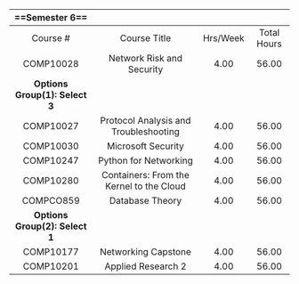 |        ==**Semester 6**==        |                                          |          |             |
| :------------------------------: | :--------------------------------------: | :------: | :---------: |
|             Course #             |               Course Title               | Hrs/Week | Total Hours |
|            COMP10028             |        Network Risk and Security         |   4.00   |    56.00    |
|  **Options Group(1): Select 3**  |                                          |          |             |
|            COMP10027             |  Protocol Analysis and Troubleshooting   |   4.00   |    56.00    |
|            COMP10030             |            Microsoft Security            |   4.00   |    56.00    |
|            COMP10247             |          Python for Networking           |   4.00   |    56.00    |
|            COMP10280             | Containers: From the Kernel to the Cloud |   4.00   |    56.00    |
|            COMPCO859             |             Database Theory              |   4.00   |    56.00    |
|  **Options Group(2): Select 1**  |                                          |          |             |
|            COMP10177             |           Networking Capstone            |   4.00   |    56.00    |
|            COMP10201             |            Applied Research 2            |   4.00   |    56.00    |
